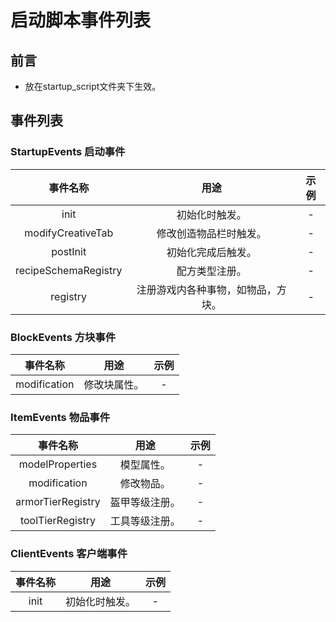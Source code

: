 # 启动脚本事件列表

## 前言

- 放在startup_script文件夹下生效。

## 事件列表

### StartupEvents 启动事件

|   事件名称    |   用途    |   示例    |
|:------------:|:---------:|:---------:|
|   init   |   初始化时触发。   |   -   |
|   modifyCreativeTab   |   修改创造物品栏时触发。   |   -   |
|   postInit   |   初始化完成后触发。   |   -   |
|   recipeSchemaRegistry   |   配方类型注册。   |   -   |
|   registry   |   注册游戏内各种事物，如物品，方块。   |   -   |

### BlockEvents 方块事件

|   事件名称    |   用途    |   示例    |
|:------------:|:---------:|:---------:|
|   modification   |   修改块属性。   |   -   |

### ItemEvents 物品事件

|   事件名称    |   用途    |   示例    |
|:------------:|:---------:|:---------:|
|   modelProperties    |   模型属性。   |   -   |
|   modification    |   修改物品。   |   -   |
|   armorTierRegistry   |   盔甲等级注册。   |   -   |
|   toolTierRegistry    |   工具等级注册。   |   -   |

### ClientEvents 客户端事件

|   事件名称    |   用途    |   示例    |
|:------------:|:---------:|:---------:|
|   init   |   初始化时触发。   |   -   |

